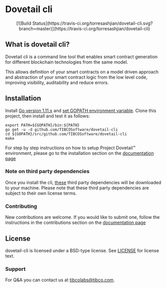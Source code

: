 # Dovetail cli

<p align="center">
  [![Build Status](https://travis-ci.org/torresashjian/dovetail-cli.svg?branch=master)](https://travis-ci.org/torresashjian/dovetail-cli)
</p>

## What is dovetail cli?

Dovetail cli is a command line tool that enables smart contract generation for different blockchain technologies from the same model.

This allows definition of your smart contracts on a model driven approach and abstraction of your smart contract logic from the low level code, improving visibility, auditability and reduce errors.

## Installation

Install [Go version 1.11.x](https://golang.org/doc/install) and [set GOPATH environment variable](https://golang.org/doc/code.html#GOPATH).  Clone this project, then install and test it as follows:
```
export PATH=${GOPATH}/bin:${PATH}
go get -u -d github.com/TIBCOSoftware/dovetail-cli
cd ${GOPATH}/src/github.com/TIBCOSoftware/dovetail-cli
make
```

For step by step instructions on how to setup Project Dovetail™ environment, please go to the installation section on the [documentation page](https://tibcosoftware.github.io/dovetail/getting-started/getting-started-cli/)

### Note on third party dependencies

Once you install the cli, [these](./go.sum) third party dependencies will be downloaded to your machine. Please note that these third party dependencies are subject to their own license terms.

### Contributing

New contributions are welcome. If you would like to submit one, follow the instructions in the contributions section on the [documentation page](https://tibcosoftware.github.io/dovetail/contributing/contributing/)

## License
dovetail-cli is licensed under a BSD-type license. See [LICENSE](https://github.com/TIBCOSoftware/dovetail-cli/blob/master/LICENSE) for license text.

### Support
For Q&A you can contact us at tibcolabs@tibco.com.
